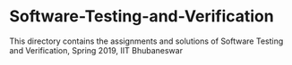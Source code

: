 # Software-Testing-and-Verification
This directory contains the assignments and solutions of Software Testing and Verification, Spring 2019, IIT Bhubaneswar
